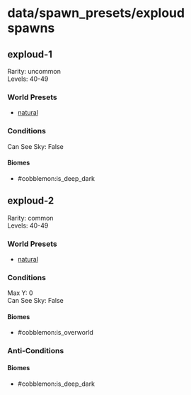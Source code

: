# data/spawn_presets/exploud spawns  
  
## exploud-1  
Rarity: uncommon  
Levels: 40-49  
  
### World Presets  
* [natural](data/spawn_data/natural.md)  
  
### Conditions  
Can See Sky: False  
  
#### Biomes  
  * #cobblemon:is_deep_dark
  
  
## exploud-2  
Rarity: common  
Levels: 40-49  
  
### World Presets  
* [natural](data/spawn_data/natural.md)  
  
### Conditions  
Max Y: 0  
Can See Sky: False  
  
#### Biomes  
  * #cobblemon:is_overworld
  
  
### Anti-Conditions  
  
#### Biomes  
  * #cobblemon:is_deep_dark
  
